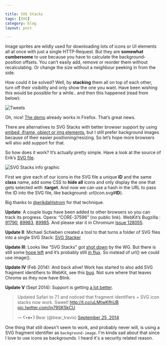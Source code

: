 ```yaml
---

title: SVG Stacks
tags: [SVG]
category: blog
layout: post

---
```


Image sprites are wildly used for downloading lots of icons or UI elements all at once with just a single HTTP-Request. But they are __somewhat cumbersome__ to use because you have to calculate the background-position offsets. You can’t easily add, remove or reorder them without recalculating. Or change the size without a neighbour peeking in from the side.

How could it be solved? Well, by __stacking__ them all on top of each other, turn off their visibility and only show the one you want. Have been wishing this would be possible for a while.. and then this happened (read from below):

![Tweets](/img/posts/svg-stacks-tweets.png)

Oh, nice! [The demo](http://jsfiddle.net/simurai/7GCGr/) already works in Firefox. That’s great news.

There are alternatives to SVG Stacks with better browser support by using [embed, iframe, object or img elements](http://jsfiddle.net/24DNn/5/), but I still prefer background images because of their easier positioning/resizing. So let’s hope more browsers will also add support for that.

So how does it work? It’s actually pretty simple. Have a look at the source of Erik’s [SVG file](http://dahlström.net/tmp/sharp-icons/svg-icon-target.svg).

![SVG Stacks info graphic](/img/posts/svg-stacks.png)

First we give each of our icons in the SVG file a unique __ID__ and the same __class__ name, add some CSS to __hide all__ icons and only display the one that gets selected with __:target__. And now we can use a hash in the URL to pass the ID into the SVG file, like background: url(icon.svg#__ID__).

Big thanks to [@erikdahlstrom](https://twitter.com/erikdahlstrom) for that technique.

__Update__: A couple bugs have been added to other browsers so you can track its progress. Opera: “CORE-37596” (no public link). WebKit’s Bugzilla : [91790](https://bugs.webkit.org/show_bug.cgi?id=91790), [89983](https://bugs.webkit.org/show_bug.cgi?id=89983), [89985](https://bugs.webkit.org/show_bug.cgi?id=89985). And please star it in Chromium [Issue 128055](http://code.google.com/p/chromium/issues/detail?id=128055).

__Update II__: Michael Schieben created a tool to that turns a folder of SVG files into a single SVG Stack: [SVG Stacker](https://github.com/preciousforever/SVG-Stacker)

__Update III__: Looks like “SVG Stacks” got [shot down](https://code.google.com/p/chromium/issues/detail?id=128055#c6) by the WG. But there is still some [hope left](https://twitter.com/erikdahlstrom/status/308623071630200833) and it’s probably still [in flux](https://twitter.com/erikdahlstrom/status/308828047128264704). So instead of url() we could use image().

__Update IV__ (Feb 2014): And back alive! Work has started to also add SVG fragment identifiers to WebKit, see this [bug](https://bugs.webkit.org/show_bug.cgi?id=129387). Not sure where that leaves Chrome as they now have Blink.


__Update V__ (Sept 2014): Support is getting [a lot better](http://caniuse.com/#feat=svg-fragment).

<blockquote class="twitter-tweet" lang="en"><p>Updated Safari to 7.1 and noticed that fragment identifiers + SVG icon stacks now work. Sweet! <a href="http://t.co/uLMtwKfhUB">http://t.co/uLMtwKfhUB</a> <a href="http://t.co/in79SK5kCU">pic.twitter.com/in79SK5kCU</a></p>&mdash; ʕ•ᴥ•ʔ Bear (@bear_travis) <a href="https://twitter.com/bear_travis/status/515227711317368832">September 25, 2014</a></blockquote>
<script async src="//platform.twitter.com/widgets.js" charset="utf-8"></script>

One thing that still doesn't seem to work, and probably never will, is using a SVG fragment identifier as `background-image`. I'm kinda sad about that since I love to use icons as backgrounds. I heard it's a security related reason.
